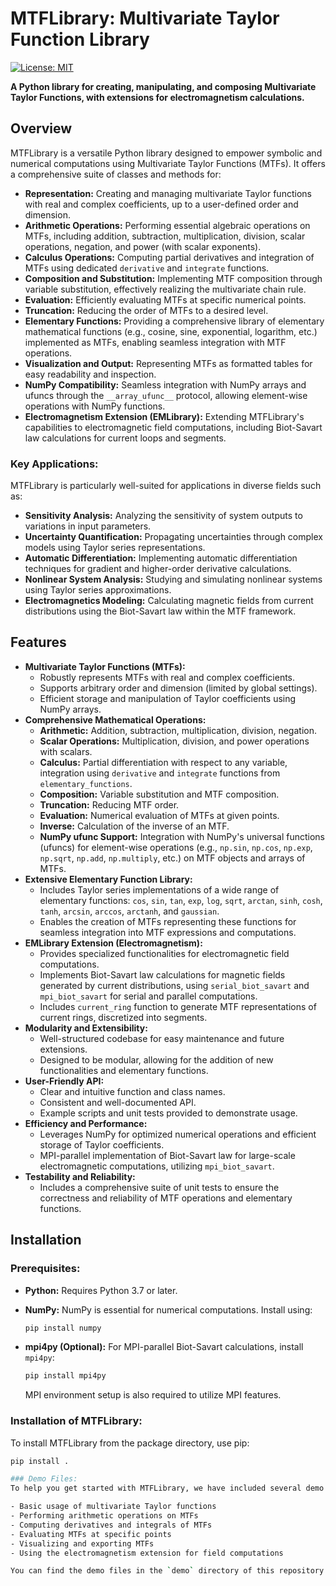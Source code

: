 # MTFLibrary: Multivariate Taylor Function Library

[![License: MIT](https://img.shields.io/badge/License-MIT-yellow.svg)](https://opensource.org/licenses/MIT)

**A Python library for creating, manipulating, and composing Multivariate Taylor Functions, with extensions for electromagnetism calculations.**

## Overview

MTFLibrary is a versatile Python library designed to empower symbolic and numerical computations using Multivariate Taylor Functions (MTFs). It offers a comprehensive suite of classes and methods for:

  - **Representation:** Creating and managing multivariate Taylor functions with real and complex coefficients, up to a user-defined order and dimension.
  - **Arithmetic Operations:** Performing essential algebraic operations on MTFs, including addition, subtraction, multiplication, division, scalar operations, negation, and power (with scalar exponents).
  - **Calculus Operations:** Computing partial derivatives and integration of MTFs using dedicated `derivative` and `integrate` functions.
  - **Composition and Substitution:** Implementing MTF composition through variable substitution, effectively realizing the multivariate chain rule.
  - **Evaluation:** Efficiently evaluating MTFs at specific numerical points.
  - **Truncation:** Reducing the order of MTFs to a desired level.
  - **Elementary Functions:** Providing a comprehensive library of elementary mathematical functions (e.g., cosine, sine, exponential, logarithm, etc.) implemented as MTFs, enabling seamless integration with MTF operations.
  - **Visualization and Output:** Representing MTFs as formatted tables for easy readability and inspection.
  - **NumPy Compatibility:** Seamless integration with NumPy arrays and ufuncs through the `__array_ufunc__` protocol, allowing element-wise operations with NumPy functions.
  - **Electromagnetism Extension (EMLibrary):** Extending MTFLibrary's capabilities to electromagnetic field computations, including Biot-Savart law calculations for current loops and segments.

### Key Applications:

MTFLibrary is particularly well-suited for applications in diverse fields such as:

  - **Sensitivity Analysis:** Analyzing the sensitivity of system outputs to variations in input parameters.
  - **Uncertainty Quantification:** Propagating uncertainties through complex models using Taylor series representations.
  - **Automatic Differentiation:** Implementing automatic differentiation techniques for gradient and higher-order derivative calculations.
  - **Nonlinear System Analysis:** Studying and simulating nonlinear systems using Taylor series approximations.
  - **Electromagnetics Modeling:** Calculating magnetic fields from current distributions using the Biot-Savart law within the MTF framework.

## Features

  - **Multivariate Taylor Functions (MTFs):**
      - Robustly represents MTFs with real and complex coefficients.
      - Supports arbitrary order and dimension (limited by global settings).
      - Efficient storage and manipulation of Taylor coefficients using NumPy arrays.
  - **Comprehensive Mathematical Operations:**
      - **Arithmetic:** Addition, subtraction, multiplication, division, negation.
      - **Scalar Operations:** Multiplication, division, and power operations with scalars.
      - **Calculus:** Partial differentiation with respect to any variable, integration using `derivative` and `integrate` functions from `elementary_functions`.
      - **Composition:** Variable substitution and MTF composition.
      - **Truncation:** Reducing MTF order.
      - **Evaluation:** Numerical evaluation of MTFs at given points.
      - **Inverse:** Calculation of the inverse of an MTF.
      - **NumPy ufunc Support:**  Integration with NumPy's universal functions (ufuncs) for element-wise operations (e.g., `np.sin`, `np.cos`, `np.exp`, `np.sqrt`, `np.add`, `np.multiply`, etc.) on MTF objects and arrays of MTFs.
  - **Extensive Elementary Function Library:**
      - Includes Taylor series implementations of a wide range of elementary functions: `cos`, `sin`, `tan`, `exp`, `log`, `sqrt`, `arctan`, `sinh`, `cosh`, `tanh`, `arcsin`, `arccos`, `arctanh`, and `gaussian`.
      - Enables the creation of MTFs representing these functions for seamless integration into MTF expressions and computations.
  - **EMLibrary Extension (Electromagnetism):**
      - Provides specialized functionalities for electromagnetic field computations.
      - Implements Biot-Savart law calculations for magnetic fields generated by current distributions, using `serial_biot_savart` and `mpi_biot_savart` for serial and parallel computations.
      - Includes `current_ring` function to generate MTF representations of current rings, discretized into segments.
  - **Modularity and Extensibility:**
      - Well-structured codebase for easy maintenance and future extensions.
      - Designed to be modular, allowing for the addition of new functionalities and elementary functions.
  - **User-Friendly API:**
      - Clear and intuitive function and class names.
      - Consistent and well-documented API.
      - Example scripts and unit tests provided to demonstrate usage.
  - **Efficiency and Performance:**
      - Leverages NumPy for optimized numerical operations and efficient storage of Taylor coefficients.
      - MPI-parallel implementation of Biot-Savart law for large-scale electromagnetic computations, utilizing `mpi_biot_savart`.
  - **Testability and Reliability:**
      - Includes a comprehensive suite of unit tests to ensure the correctness and reliability of MTF operations and elementary functions.

## Installation

### Prerequisites:

  - **Python:** Requires Python 3.7 or later.

  - **NumPy:** NumPy is essential for numerical computations. Install using:

    ```bash
    pip install numpy
    ```

  - **mpi4py (Optional):** For MPI-parallel Biot-Savart calculations, install `mpi4py`:

    ```bash
    pip install mpi4py
    ```

    MPI environment setup is also required to utilize MPI features.

### Installation of MTFLibrary:

To install MTFLibrary from the package directory, use pip:

```bash
pip install .

### Demo Files:
To help you get started with MTFLibrary, we have included several demo files that illustrate how to use the library for various applications. These demo files cover a range of topics, including:

- Basic usage of multivariate Taylor functions
- Performing arithmetic operations on MTFs
- Computing derivatives and integrals of MTFs
- Evaluating MTFs at specific points
- Visualizing and exporting MTFs
- Using the electromagnetism extension for field computations

You can find the demo files in the `demo` directory of this repository.